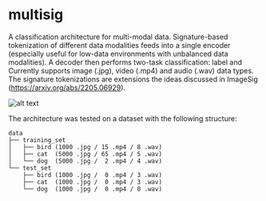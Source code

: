 # multisig

A classification architecture for multi-modal data. Signature-based tokenization of different data modalities feeds into a single encoder (especially useful for low-data environments with unbalanced data modalities). A decoder then performs two-task classification: label and  Currently supports image (.jpg), video (.mp4) and audio (.wav) data types. The signature tokenizations are extensions the ideas discussed in ImageSig (https://arxiv.org/abs/2205.06929).

![alt text](https://github.com/lorenzolucchese/multisig/full_architecture.png?raw=true)

The architecture was tested on a dataset with the following structure:
```{bash}
data
├── training_set
│   ├── bird (1000 .jpg / 15 .mp4 / 8 .wav)
│   ├── cat  (5000 .jpg / 65 .mp4 / 5 .wav)
│   └── dog  (5000 .jpg /  2 .mp4 / 4 .wav)
└── test_set
    ├── bird (1000 .jpg /  0 .mp4 / 3 .wav)
    ├── cat  (1000 .jpg /  0 .mp4 / 3 .wav)
    └── dog  (1000 .jpg /  0 .mp4 / 0 .wav)
```

